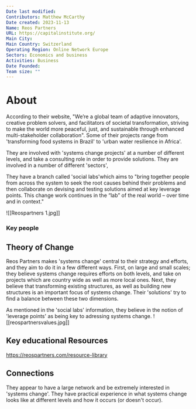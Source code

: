 ```yaml
---
Date last modified: 
Contributors: Matthew McCarthy
Date created: 2023-11-13
Name: Reos Partners
URL: https://capitalinstitute.org/
Main City: 
Main Country: Switzerland
Operating Region: Online Network Europe
Sectors: Economics and business
Activities: Business
Date Founded: 
Team size: ""
---
```


# About 

According to their website, "We’re a global team of adaptive innovators, creative problem solvers, and facilitators of societal transformation, striving to make the world more peaceful, just, and sustainable through enhanced multi-stakeholder collaboration". Some of their projects range from 'transforming food systems in Brazil' to 'urban water resilience in Africa'.

They are involved with 'systems change projects' at a number of different levels, and take a consulting role in order to provide solutions. They are involved in a number of different 'sectors', 

They have a branch called 'social labs'which aims to "bring together people from across the system to seek the root causes behind their problems and then collaborate on devising and testing solutions aimed at key leverage points. This change work continues in the “lab” of the real world – over time and in context."

![[Reospartners 1.jpg]]

### Key people 



## Theory of Change 

Reos Partners makes 'systems change' central to their strategy and efforts, and they aim to do it in a few different ways. First, on large and small scales; they believe systems change requires efforts on both levels, and take on projects which are country wide as well as more local ones. Next, they believe that transforming existing structures, as well as building new structures is an important focus of systems change. Their 'solutions' try to find a balance between these two dimensions.

As mentioned in the 'social labs' information, they believe in the notion of 'leverage points' as being key to adressing systems change. 
![[reospartnersvalues.jpg]]
## Key educational Resources 

https://reospartners.com/resource-library

## Connections 

They appear to have a large network and be extremely interested in 'systems change'. They have practical experience in what systems change looks like at different levels and how it occurs (or doesn't occur).

